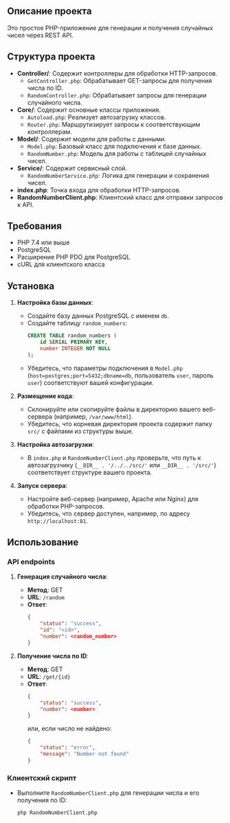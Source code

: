 ## Описание проекта

Это простое PHP-приложение для генерации и получения случайных чисел через REST API. 

## Структура проекта

- **Controller/**: Содержит контроллеры для обработки HTTP-запросов.
    - `GetController.php`: Обрабатывает GET-запросы для получения числа по ID.
    - `RandomController.php`: Обрабатывает запросы для генерации случайного числа.
- **Core/**: Содержит основные классы приложения.
    - `Autoload.php`: Реализует автозагрузку классов.
    - `Router.php`: Маршрутизирует запросы к соответствующим контроллерам.
- **Model/**: Содержит модели для работы с данными.
    - `Model.php`: Базовый класс для подключения к базе данных.
    - `RandomNumber.php`: Модель для работы с таблицей случайных чисел.
- **Service/**: Содержит сервисный слой.
    - `RandomNumberService.php`: Логика для генерации и сохранения чисел.
- **index.php**: Точка входа для обработки HTTP-запросов.
- **RandomNumberClient.php**: Клиентский класс для отправки запросов к API.

## Требования

- PHP 7.4 или выше
- PostgreSQL
- Расширение PHP PDO для PostgreSQL
- cURL для клиентского класса

## Установка

1. **Настройка базы данных**:
    - Создайте базу данных PostgreSQL с именем `db`.
    - Создайте таблицу `random_numbers`:
      ```sql
      CREATE TABLE random_numbers (
          id SERIAL PRIMARY KEY,
          number INTEGER NOT NULL
      );
      ```
    - Убедитесь, что параметры подключения в `Model.php` (`host=postgres;port=5432;dbname=db`, пользователь `user`, пароль `user`) соответствуют вашей конфигурации.

2. **Размещение кода**:
    - Склонируйте или скопируйте файлы в директорию вашего веб-сервера (например, `/var/www/html`).
    - Убедитесь, что корневая директория проекта содержит папку `src/` с файлами из структуры выше.

3. **Настройка автозагрузки**:
    - В `index.php` и `RandomNumberClient.php` проверьте, что путь к автозагрузчику (`__DIR__ . '/../../src/'` или `__DIR__ . '/src/'`) соответствует структуре вашего проекта.

4. **Запуск сервера**:
    - Настройте веб-сервер (например, Apache или Nginx) для обработки PHP-запросов.
    - Убедитесь, что сервер доступен, например, по адресу `http://localhost:81`.

## Использование

### API endpoints

1. **Генерация случайного числа**:
    - **Метод**: GET
    - **URL**: `/random`
    - **Ответ**:
      ```json
      {
          "status": "success",
          "id": "<id>",
          "number": <random_number>
      }
      ```

2. **Получение числа по ID**:
    - **Метод**: GET
    - **URL**: `/get/{id}`
    - **Ответ**:
      ```json
      {
          "status": "success",
          "number": <number>
      }
      ```
      или, если число не найдено:
      ```json
      {
          "status": "error",
          "message": "Number not found"
      }
      ```

### Клиентский скрипт

- Выполните `RandomNumberClient.php` для генерации числа и его получения по ID:
  ```bash
  php RandomNumberClient.php





